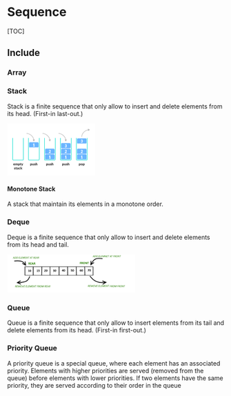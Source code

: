 # Sequence

[TOC]

## Include

### Array


### Stack
Stack is a finite sequence that only allow to insert and delete elements from its head. (First-in last-out.)

<img src="./assets/pushpop.png" alt="Python - Stacks and Queues" style="zoom:25%;" />

#### Monotone Stack

A stack that maintain its elements in a monotone order.

### Deque

Deque is a finite sequence that only allow to insert and delete elements from its head and tail.

<img src="./assets/W57UjaboLX9QitVl69ckxtkHv7iBaNSwWnTBqdkqGWmmZX9nrc7bpUAMaCojNTW0Bt-8U91XjWi0ZedBjx0jUUIYBB5QaDrgL5X-SWM_vWt1jSQj6Yk=s0-d.png" alt="What Is a Deque | Implementation using circular array - cook the code" style="zoom:40%;" />

### Queue

Queue is a finite sequence that only allow to insert elements from its tail and delete elements from its head. (First-in first-out.)


### Priority Queue

A priority queue is a special queue, where each element has an associated priority. Elements with higher priorities are served (removed from the queue) before elements with lower priorities. If two elements have the same priority, they are served according to their order in the queue